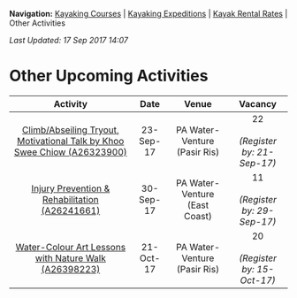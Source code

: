 **Navigation:** [Kayaking Courses](index) &#124; [Kayaking Expeditions](expedition) &#124; [Kayak Rental Rates](rental) &#124; Other Activities

_Last Updated: 17 Sep 2017 14:07_
# Other Upcoming Activities

Activity | Date | Venue | Vacancy
:---:|:---:|:---:|:---:
[Climb/Abseiling Tryout, Motivational Talk by Khoo Swee Chiow (A26323900)](https://one.pa.gov.sg/CRMSPortal/CRMSPortal.portal?_nfpb=true&_st=&_windowLabel=CRMSPortal_1&_urlType=render&_mode=view&wlpCRMSPortal_1_action=ACMParticipantMaintain&_pageLabel=CRMSPortal_page_1&IdProdInst=26323900)|23-Sep-17|PA Water-Venture (Pasir Ris)|22<br /><br /> _(Register by: 21-Sep-17)_
[Injury Prevention & Rehabilitation (A26241661)](https://one.pa.gov.sg/CRMSPortal/CRMSPortal.portal?_nfpb=true&_st=&_windowLabel=CRMSPortal_1&_urlType=render&_mode=view&wlpCRMSPortal_1_action=ACMParticipantMaintain&_pageLabel=CRMSPortal_page_1&IdProdInst=26241661)|30-Sep-17|PA Water-Venture (East Coast)|11<br /><br /> _(Register by: 29-Sep-17)_
[Water-Colour Art Lessons with Nature Walk (A26398223)](https://one.pa.gov.sg/CRMSPortal/CRMSPortal.portal?_nfpb=true&_st=&_windowLabel=CRMSPortal_1&_urlType=render&_mode=view&wlpCRMSPortal_1_action=ACMParticipantMaintain&_pageLabel=CRMSPortal_page_1&IdProdInst=26398223)|21-Oct-17|PA Water-Venture (Pasir Ris)|20<br /><br /> _(Register by: 15-Oct-17)_

